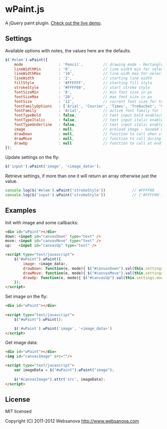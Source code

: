 # wPaint.js

A jQuery paint plugin. [Check out the live demo](http://www.websanova.com/plugins/paint/html5).


## Settings

Available options with notes, the values here are the defaults.

```javascript
$('#elem').wPaint({
    mode                : 'Pencil',         // drawing mode - Rectangle, Ellipse, Line, Pencil, Eraser
    lineWidthMin        : '0',              // line width min for select drop down
    lineWidthMax        : '10',             // line widh max for select drop down
    lineWidth           : '2',              // starting line width
    fillStyle           : '#FFFFFF',        // starting fill style
    strokeStyle         : '#FFFF00',        // start stroke style
    fontSizeMin         : '8',              // min font size in px
    fontSizeMax         : '20',             // max font size in px
    fontSize            : '12',             // current font size for text input
    fontFamilyOptions   : ['Arial', 'Courier', 'Times', 'Trebuchet', 'Verdana'],
    fontFamily          : 'Arial',          // active font family for text input
    fontTypeBold        : false,            // text input bold enable/disable
    fontTypeItalic      : false,            // text input italic enable/disable
    fontTypeUnderline   : false,            // text input italic enable/disable
    image               : null,             // preload image - base64 encoded data
    drawDown            : null,             // function to call when start a draw
    drawMove            : null,             // function to call during a draw
    drawUp              : null              // function to call at end of draw
});
```

Update settings on the fly:

```javascript
$('input').wPaint('image', '<image_data>');
```

Retrieve settings, if more than one it will return an array otherwise just the value.

```javascript
console.log($('#elem').wPaint('strokeStyle'))            // #FFFF00
console.log($('input').wPaint('strokeStyle'))            // ['#FFFF00', '#FFFF00']
```


## Examples

Init with image and some callbacks:

```html
<div id="wPaint"></div>
down: <input id="canvasDown" type="text" />
move: <input id="canvasMove" type="text" />
up:   <input id="canvasUp" type="text" />

<script type="text/javascript">
    $("#wPaint").wPaint({
        image: <image_data>,
        drawDown: function(e, mode){ $("#canvasDown").val(this.settings.mode + ": " + e.pageX + ',' + e.pageY); },
        drawMove: function(e, mode){ $("#canvasMove").val(this.settings.mode + ": " + e.pageX + ',' + e.pageY); },
        drawUp: function(e, mode){ $("#canvasUp").val(this.settings.mode + ": " + e.pageX + ',' + e.pageY); }
    });
</script>
```

Set image on the fly:

```html
<div id="wPaint"></div>
    
<script type="text/javascript">
    $("#wPaint").wPaint();

    $('#wPaint').wPaint('image', '<image_data>')
</script>
```

Get image data:

```html
<div id="wPaint"></div>
<img id="canvasImage" src=""/>

<script type="text/javascript">
    var imageData = $("#wPaint").wPaint("image");
            
    $("#canvasImage").attr('src', imageData);
</script>
```


## License

MIT licensed

Copyright (C) 2011-2012 Websanova http://www.websanova.com